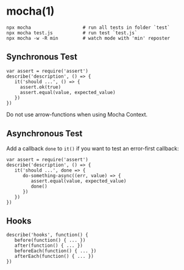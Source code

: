 
# mocha(1)

    npx mocha                   # run all tests in folder `test`
    npx mocha test.js           # run test `test.js`
    npx mocha -w -R min         # watch mode with 'min' reposter

## Synchronous Test

    var assert = require('assert')
    describe('description', () => {
       it('should ...', () => {
         assert.ok(true)
         assert.equal(value, expected_value)
       })
    })

  Do not use arrow-functions when using Mocha Context.

## Asynchronous Test

  Add a callback `done` to `it()` if you want to test an error-first callback:

    var assert = require('assert')
    describe('description', () => {
       it('should ...', done => {
          do-something-async((err, value) => {
             assert.equal(value, expected_value)
             done()
          })
       })
    })

## Hooks

    describe('hooks', function() {
       before(function() { ... })
       after(function() { ... })
       beforeEach(function() { ... })
       afterEach(function() { ... })
    })


